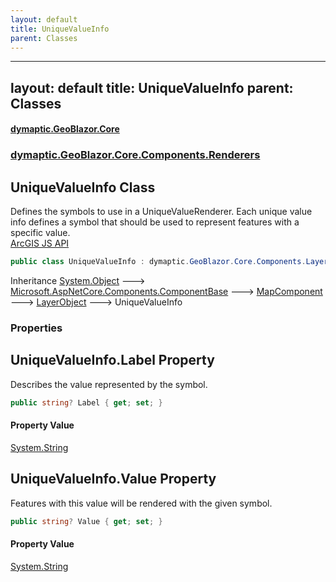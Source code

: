 ```yaml
---
layout: default
title: UniqueValueInfo
parent: Classes
---
```

---
layout: default
title: UniqueValueInfo
parent: Classes
---
#### [dymaptic.GeoBlazor.Core](index.html 'index')
### [dymaptic.GeoBlazor.Core.Components.Renderers](index.html#dymaptic.GeoBlazor.Core.Components.Renderers 'dymaptic.GeoBlazor.Core.Components.Renderers')

## UniqueValueInfo Class

Defines the symbols to use in a UniqueValueRenderer. Each unique value info defines a symbol that should be used to represent features with a specific value.  
<a target="_blank" href="https://developers.arcgis.com/javascript/latest/api-reference/esri-renderers-support-UniqueValueInfo.html">ArcGIS JS API</a>

```csharp
public class UniqueValueInfo : dymaptic.GeoBlazor.Core.Components.Layers.LayerObject
```

Inheritance [System.Object](https://docs.microsoft.com/en-us/dotnet/api/System.Object 'System.Object') &#129106; [Microsoft.AspNetCore.Components.ComponentBase](https://docs.microsoft.com/en-us/dotnet/api/Microsoft.AspNetCore.Components.ComponentBase 'Microsoft.AspNetCore.Components.ComponentBase') &#129106; [MapComponent](dymaptic.GeoBlazor.Core.Components.MapComponent.html 'dymaptic.GeoBlazor.Core.Components.MapComponent') &#129106; [LayerObject](dymaptic.GeoBlazor.Core.Components.Layers.LayerObject.html 'dymaptic.GeoBlazor.Core.Components.Layers.LayerObject') &#129106; UniqueValueInfo
### Properties

<a name='dymaptic.GeoBlazor.Core.Components.Renderers.UniqueValueInfo.Label'></a>

## UniqueValueInfo.Label Property

Describes the value represented by the symbol.

```csharp
public string? Label { get; set; }
```

#### Property Value
[System.String](https://docs.microsoft.com/en-us/dotnet/api/System.String 'System.String')

<a name='dymaptic.GeoBlazor.Core.Components.Renderers.UniqueValueInfo.Value'></a>

## UniqueValueInfo.Value Property

Features with this value will be rendered with the given symbol.

```csharp
public string? Value { get; set; }
```

#### Property Value
[System.String](https://docs.microsoft.com/en-us/dotnet/api/System.String 'System.String')


